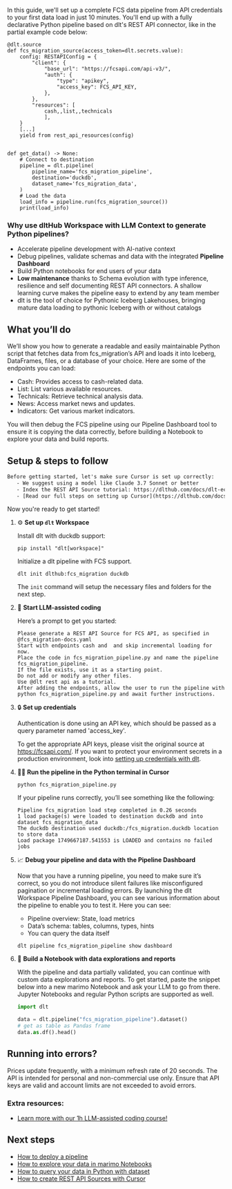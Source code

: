 In this guide, we'll set up a complete FCS data pipeline from API credentials to your first data load in just 10 minutes. You'll end up with a fully declarative Python pipeline based on dlt's REST API connector, like in the partial example code below:

```python-outcome
@dlt.source
def fcs_migration_source(access_token=dlt.secrets.value):
    config: RESTAPIConfig = {
        "client": {
            "base_url": "https://fcsapi.com/api-v3/",
            "auth": {
                "type": "apikey",
                "access_key": FCS_API_KEY,
            },
        },
        "resources": [
            cash,,list,,technicals
            ],
    }
    [...]
    yield from rest_api_resources(config)


def get_data() -> None:
    # Connect to destination
    pipeline = dlt.pipeline(
        pipeline_name='fcs_migration_pipeline',
        destination='duckdb',
        dataset_name='fcs_migration_data', 
    )
    # Load the data
    load_info = pipeline.run(fcs_migration_source())
    print(load_info) 
```

### Why use dltHub Workspace with LLM Context to generate Python pipelines?

- Accelerate pipeline development with AI-native context
- Debug pipelines, validate schemas and data with the integrated **Pipeline Dashboard**
- Build Python notebooks for end users of your data
- **Low maintenance** thanks to Schema evolution with type inference, resilience and self documenting REST API connectors. A shallow learning curve makes the pipeline easy to extend by any team member
- dlt is the tool of choice for Pythonic Iceberg Lakehouses, bringing mature data loading to pythonic Iceberg with or without catalogs

## What you’ll do

We’ll show you how to generate a readable and easily maintainable Python script that fetches data from fcs_migration’s API and loads it into Iceberg, DataFrames, files, or a database of your choice. Here are some of the endpoints you can load:

- Cash: Provides access to cash-related data.
- List: List various available resources.
- Technicals: Retrieve technical analysis data.
- News: Access market news and updates.
- Indicators: Get various market indicators.

You will then debug the FCS pipeline using our Pipeline Dashboard tool to ensure it is copying the data correctly, before building a Notebook to explore your data and build reports.

## Setup & steps to follow

```default
Before getting started, let's make sure Cursor is set up correctly:
   - We suggest using a model like Claude 3.7 Sonnet or better
   - Index the REST API Source tutorial: https://dlthub.com/docs/dlt-ecosystem/verified-sources/rest_api/ and add it to context as **@dlt rest api**
   - [Read our full steps on setting up Cursor](https://dlthub.com/docs/dlt-ecosystem/llm-tooling/cursor-restapi#23-configuring-cursor-with-documentation)
```

Now you're ready to get started!

1. ⚙️ **Set up `dlt` Workspace**
    
    Install dlt with duckdb support:
    ```shell
    pip install "dlt[workspace]"
    ```

    Initialize a dlt pipeline with FCS support.
    ```shell
    dlt init dlthub:fcs_migration duckdb
    ```

    The `init` command will setup the necessary files and folders for the next step.
    
2. 🤠 **Start LLM-assisted coding**
    
    Here’s a prompt to get you started:
    
    ```prompt
    Please generate a REST API Source for FCS API, as specified in @fcs_migration-docs.yaml 
    Start with endpoints cash and  and skip incremental loading for now. 
    Place the code in fcs_migration_pipeline.py and name the pipeline fcs_migration_pipeline. 
    If the file exists, use it as a starting point. 
    Do not add or modify any other files. 
    Use @dlt rest api as a tutorial. 
    After adding the endpoints, allow the user to run the pipeline with python fcs_migration_pipeline.py and await further instructions.
    ```

    
3. 🔒 **Set up credentials** 
    
    Authentication is done using an API key, which should be passed as a query parameter named 'access_key'.
    
    To get the appropriate API keys, please visit the original source at https://fcsapi.com/.
    If you want to protect your environment secrets in a production environment, look into [setting up credentials with dlt](https://dlthub.com/docs/walkthroughs/add_credentials).
    
4. 🏃‍♀️ **Run the pipeline in the Python terminal in Cursor**
    
    ```shell
    python fcs_migration_pipeline.py
    ```
    
    If your pipeline runs correctly, you’ll see something like the following:
    
    ```shell
    Pipeline fcs_migration load step completed in 0.26 seconds
    1 load package(s) were loaded to destination duckdb and into dataset fcs_migration_data
    The duckdb destination used duckdb:/fcs_migration.duckdb location to store data
    Load package 1749667187.541553 is LOADED and contains no failed jobs
    ```
    
5. 📈 **Debug your pipeline and data with the Pipeline Dashboard**

    Now that you have a running pipeline, you need to make sure it’s correct, so you do not introduce silent failures like misconfigured pagination or incremental loading errors. By launching the dlt Workspace Pipeline Dashboard, you can see various information about the pipeline to enable you to test it. Here you can see:
    - Pipeline overview: State, load metrics
    - Data’s schema: tables, columns, types, hints
    - You can query the data itself
    
    ```shell
    dlt pipeline fcs_migration_pipeline show dashboard
    ```
    
6. 🐍 **Build a Notebook with data explorations and reports**

    With the pipeline and data partially validated, you can continue with custom data explorations and reports. To get started, paste the snippet below into a new marimo Notebook and ask your LLM to go from there. Jupyter Notebooks and regular Python scripts are supported as well.

    
    ```python
    import dlt

   data = dlt.pipeline("fcs_migration_pipeline").dataset()
   # get as table as Pandas frame
   data.as.df().head()
    ```

## Running into errors?

Prices update frequently, with a minimum refresh rate of 20 seconds. The API is intended for personal and non-commercial use only. Ensure that API keys are valid and account limits are not exceeded to avoid errors.

### Extra resources:

- [Learn more with our 1h LLM-assisted coding course!](https://www.youtube.com/watch?v=GGid70rnJuM)

## Next steps

- [How to deploy a pipeline](https://dlthub.com/docs/walkthroughs/deploy-a-pipeline)
- [How to explore your data in marimo Notebooks](https://dlthub.com/docs/general-usage/dataset-access/marimo)
- [How to query your data in Python with dataset](https://dlthub.com/docs/general-usage/dataset-access/dataset)
- [How to create REST API Sources with Cursor](https://dlthub.com/docs/dlt-ecosystem/llm-tooling/cursor-restapi)
